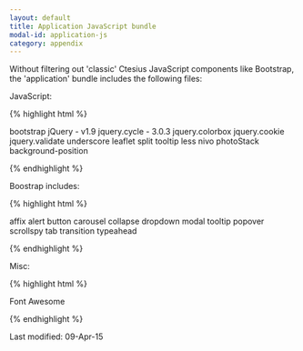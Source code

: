 ```yaml
---
layout: default
title: Application JavaScript bundle
modal-id: application-js
category: appendix
--- 
```

Without filtering out 'classic' Ctesius JavaScript components like Bootstrap, the 'application' bundle includes the following files:

JavaScript:

{% highlight html %}

bootstrap
jQuery - v1.9
jquery.cycle - 3.0.3
jquery.colorbox
jquery.cookie
jquery.validate
underscore
leaflet
split
tooltip
less
nivo
photoStack
background-position

{% endhighlight %}

Boostrap includes:

{% highlight html %}

affix
alert
button
carousel
collapse
dropdown
modal
tooltip
popover
scrollspy
tab
transition
typeahead

{% endhighlight %}

Misc:

{% highlight html %}

Font Awesome

{% endhighlight %}

Last modified: 09-Apr-15